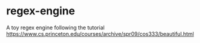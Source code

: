 # regex-engine
A toy regex engine following the tutorial https://www.cs.princeton.edu/courses/archive/spr09/cos333/beautiful.html
